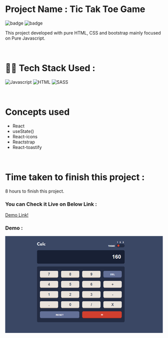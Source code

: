 # Project Name : **Tic Tak Toe Game** 
![badge](https://img.shields.io/badge/iNeuron-LCO-green) ![badge](https://img.shields.io/badge/Hitesh--Choudhary-Full%20Stack%20Javascript%20Course-orange)

This project developed with pure HTML, CSS and bootstrap mainly focused on Pure Javascript. <br/>


<br/>


# 👩‍💻 Tech Stack Used :

![Javascript](https://img.shields.io/badge/JavaScript-F7DF1E?style=for-the-badge&logo=javascript&logoColor=black) ![HTML](https://img.shields.io/badge/HTML5-E34F26?style=for-the-badge&logo=html5&logoColor=white) ![SASS](https://img.shields.io/badge/SASS-hotpink.svg?style=for-the-badge&logo=SASS&logoColor=white)

<br/>

# Concepts used 
- React
- useState()
- React-icons
- Reactstrap
- React-toastify

<br/>


# Time taken to finish this project :

8 hours to finish this project.

### You can Check it Live on Below Link :

[Demo Link!](https://theme-calculator-app.netlify.app/)

### Demo :

![App Theme 1](https://github.com/anitha-nagadasarink/theme-calculator/blob/Javascript-apps/images/demo1.PNG)
